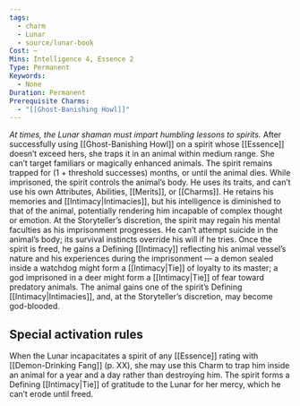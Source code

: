 ```yaml
---
tags:
  - charm
  - Lunar
  - source/lunar-book
Cost: —
Mins: Intelligence 4, Essence 2
Type: Permanent
Keywords:
  - None
Duration: Permanent
Prerequisite Charms:
  - "[[Ghost-Banishing Howl]]"
---
```

*At times, the Lunar shaman must impart humbling lessons to spirits.*
After successfully using [[Ghost-Banishing Howl]] on a spirit whose [[Essence]] doesn’t exceed hers, she traps it in an animal within medium range. She can’t target familiars or magically enhanced animals. The spirit remains trapped for (1 + threshold successes) months, or until the animal dies. 
While imprisoned, the spirit controls the animal’s body. He uses its traits, and can’t use his own Attributes, Abilities, [[Merits]], or [[Charms]]. He retains his memories and [[Intimacy|Intimacies]], but his intelligence is diminished to that of the animal, potentially rendering him incapable of complex thought or emotion. At the Storyteller’s discretion, the spirit may regain his mental faculties as his imprisonment progresses. He can’t attempt suicide in the animal’s body; its survival instincts override his will if he tries. 
Once the spirit is freed, he gains a Defining [[Intimacy]] reflecting his animal vessel’s nature and his experiences during the imprisonment — a demon sealed inside a watchdog might form a [[Intimacy|Tie]] of loyalty to its master; a god imprisoned in a deer might form a [[Intimacy|Tie]] of fear toward predatory animals. The animal gains one of the spirit’s Defining [[Intimacy|Intimacies]], and, at the Storyteller’s discretion, may become god-blooded. 

## Special activation rules

When the Lunar incapacitates a spirit of any [[Essence]] rating with [[Demon-Drinking Fang]] (p. XX), she may use this Charm to trap him inside an animal for a year and a day rather than destroying him. The spirit forms a Defining [[Intimacy|Tie]] of gratitude to the Lunar for her mercy, which he can’t erode until freed.